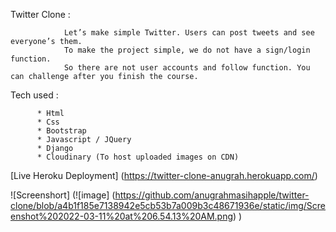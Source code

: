 Twitter Clone :

                Let’s make simple Twitter. Users can post tweets and see everyone’s them.
                To make the project simple, we do not have a sign/login function.
                So there are not user accounts and follow function. You can challenge after you finish the course.





Tech used :

          * Html
          * Css
          * Bootstrap
          * Javascript / JQuery
          * Django
          * Cloudinary (To host uploaded images on CDN)
          
          
 [Live Heroku Deployment]     (https://twitter-clone-anugrah.herokuapp.com/)
 
 
 ![Screenshort] (![image] (https://github.com/anugrahmasihapple/twitter-clone/blob/a4b1f185e7138942e5cb53b7a009b3c48671936e/static/img/Screenshot%202022-03-11%20at%206.54.13%20AM.png)
 )
